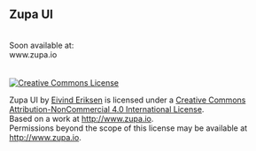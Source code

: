 <h2>Zupa UI</h2><br/>
Soon available at:<br />
www.zupa.io<br /><br/><br />

<a rel="license" href="http://creativecommons.org/licenses/by-nc/4.0/">
    <img alt="Creative Commons License" style="border-width:0" src="https://i.creativecommons.org/l/by-nc/4.0/88x31.png" />
</a><br />

<span xmlns:dct="http://purl.org/dc/terms/" property="dct:title">Zupa UI</span> by
<a xmlns:cc="http://creativecommons.org/ns#" href="http://www.zupa.io" property="cc:attributionName" rel="cc:attributionURL">Eivind Eriksen</a> is licensed under a
<a rel="license" href="http://creativecommons.org/licenses/by-nc/4.0/">Creative Commons Attribution-NonCommercial 4.0 International License</a>.<br />
Based on a work at <a xmlns:dct="http://purl.org/dc/terms/" href="http://www.zupa.io" rel="dct:source">http://www.zupa.io</a>.<br />
Permissions beyond the scope of this license may be available at <a xmlns:cc="http://creativecommons.org/ns#" href="http://www.zupa.io" rel="cc:morePermissions">http://www.zupa.io</a>.
